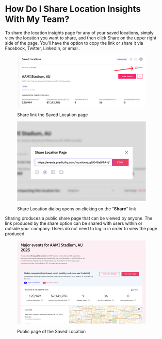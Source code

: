 # How Do I Share Location Insights With My Team?

To share the location insights page for any of your saved locations, simply view the location you want to share, and then click Share on the upper right side of the page. You’ll have the option to copy the link or share it via Facebook, Twitter, LinkedIn, or email.

<figure><img src="../../.gitbook/assets/image (90).png" alt=""><figcaption><p>Share link the Saved Location page</p></figcaption></figure>

<figure><img src="../../.gitbook/assets/image (91).png" alt=""><figcaption><p>Share Location dialog opens on clicking on the "<strong>Share</strong>" link</p></figcaption></figure>

Sharing produces a public share page that can be viewed by anyone. The link produced by the share option can be shared with users within or outside your company. Users do not need to log in in order to view the page produced.

<figure><img src="../../.gitbook/assets/image (92).png" alt=""><figcaption><p>Public page of the Saved Location</p></figcaption></figure>
